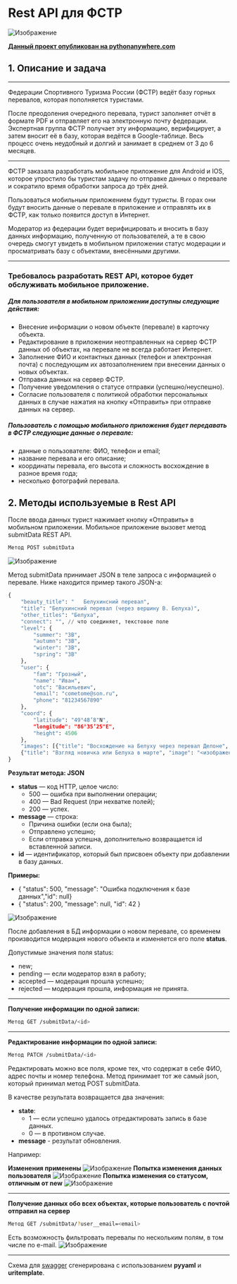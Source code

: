 # Rest API для ФСТР
![Изображение](https://avatars.mds.yandex.net/i?id=666d6e5b74b723a62694e6a80218a35f9ef04b43-9858868-images-thumbs&n=13)

**[Данный проект опубликован на pythonanywhere.com](http://steelballs00.pythonanywhere.com)**
## 1. Описание и задача


***
Федерации Спортивного Туризма России (ФСТР) ведёт базу горных перевалов, которая пополняется туристами.

После преодоления очередного перевала, турист заполняет отчёт в формате PDF и отправляет его на электронную почту федерации. Экспертная группа ФСТР получает эту информацию, верифицирует, а затем вносит её в базу, которая ведётся в Google-таблице.
Весь процесс очень неудобный и долгий и занимает в среднем от 3 до 6 месяцев.
***
ФСТР заказала разработать мобильное приложение для Android и IOS, которое упростило бы туристам задачу по отправке данных о перевале и сократило время обработки запроса до трёх дней.

Пользоваться мобильным приложением будут туристы. В горах они будут вносить данные о перевале в приложение и отправлять их в ФСТР, как только появится доступ в Интернет.

Модератор из федерации будет верифицировать и вносить в базу данных информацию, полученную от пользователей, а те в свою очередь смогут увидеть в мобильном приложении статус модерации и просматривать базу с объектами, внесёнными другими.
***
### Требовалось разработать REST API, которое будет обслуживать мобильное приложение.

##### Для пользователя в мобильном приложении доступны следующие действия:

- Внесение информации о новом объекте (перевале) в карточку объекта.
- Редактирование в приложении неотправленных на сервер ФСТР данных об объектах, 
на перевале не всегда работает Интернет.
- Заполнение ФИО и контактных данных (телефон и электронная почта) с последующим 
их автозаполнением при внесении данных о новых объектах.
- Отправка данных на сервер ФСТР.
- Получение уведомления о статусе отправки (успешно/неуспешно).
- Согласие пользователя с политикой обработки персональных данных в случае 
нажатия на кнопку «Отправить» при отправке данных на сервер.

##### Пользователь с помощью мобильного приложения будет передавать в ФСТР следующие данные о перевале:

- данные о пользователе: ФИО, телефон и email;
- название перевала и его описание;
- координаты перевала, его высота и сложность восхождение в разное время года;
- несколько фотографий перевала.

## 2. Методы используемые в Rest API

После ввода данных турист нажимает кнопку «Отправить» в мобильном приложении.
Мобильное приложение вызовет метод submitData REST API.

```sh
Метод POST submitData
```
![Изображение](https://downloader.disk.yandex.ru/preview/493bdd6c691286b2e5a01de313cdc3378e4b239a64e5fa1a363090c80d127e41/658d5812/WntvEQQkcB8kuKGSUgiB0lWpxrcJqDDJFNxdjztAP8S4d_6IudauT3wMRoDoMklTCn6BGPw1MpNx7Rtw0pNAOA%3D%3D?uid=0&filename=Screen_5_main.png&disposition=inline&hash=&limit=0&content_type=image%2Fpng&owner_uid=0&tknv=v2&size=2048x2048)

Метод submitData принимает JSON в теле запроса с информацией о перевале. Ниже находится пример такого JSON-а:
```python
{
    "beauty_title": "	Белухинсний перевал",
    "title": "Белухинсний перевал (через вершину В. Белуха)",
    "other_titles": "Белуха",
    "connect": "", // что соединяет, текстовое поле
    "level": {
        "summer": "3B",
        "autumn": "3B",
        "winter": "3B",
        "spring": "3B"
    },
    "user": {
        "fam": "Грозный",
        "name": "Иван",
        "otc": "Васильевич",
        "email": "cometome@son.ru",
        "phone": "81234567890"
    },
    "coord": {
        "latitude": "49°48’8"N",
        "longitude": "86°35’25"E",
        "height": 4506
    },
    "images": [{"title": "Восхождение на Белуху через перевал Делоне", "image": "<изображение1>"},
    {"title": "Взгляд новичка или Белуха в марте", "image": "<изображение2>"}]
}
```

**Результат метода: JSON**

 - **status** — код HTTP, целое число:
   - 500 — ошибка при выполнении операции;
   - 400 — Bad Request (при нехватке полей);
   - 200 — успех.
 - **message** — строка:
   - Причина ошибки (если она была);
   - Отправлено успешно;
   - Если отправка успешна, дополнительно возвращается id вставленной записи.
 - **id** — идентификатор, который был присвоен объекту при добавлении в базу данных.

**Примеры:**
 - { "status": 500, "message": "Ошибка подключения к базе данных","id": null}
 - { "status": 200, "message": null, "id": 42 }


![Изображение](https://downloader.disk.yandex.ru/preview/83cf3c3369888ae227a68f81b4ad235dbc76449bbc061c486609c2f401fe3a25/658d58e9/5YULNw7G7CegYfm0OThhxVWpxrcJqDDJFNxdjztAP8RvMmBML66anG0Gf3aP1eaz65yk_-_zKNqpdyD6EXCnsw%3D%3D?uid=0&filename=Screen_1.png&disposition=inline&hash=&limit=0&content_type=image%2Fpng&owner_uid=0&tknv=v2&size=2048x2048)

  После добавления в БД информации о новом перевале, со временем производится модерация нового объекта и изменяется его поле  **status**.
 
Допустимые значения поля status:
 - new;
 - pending — если модератор взял в работу;
 - accepted — модерация прошла успешно;
 - rejected — модерация прошла, информация не принята.
***

**Получение информации по одной записи:**
 ```sh
Метод GET /submitData/<id>
```
 ***
**Редактирование информации по одной записи:**
 ```sh
Метод PATCH /submitData/<id>
```
Редактировать можно все поля, кроме тех, что содержат в себе ФИО, адрес почты и номер телефона.
Метод принимает тот же самый json, который принимал метод POST submitData.

В качестве результата возвращается два значения:
 - **state**:
    - 1 — если успешно удалось отредактировать запись в базе данных.
    - 0 — в противном случае.
 - **message** - результат обновления.

Например:

**Изменения применены**
![Изображение](https://downloader.disk.yandex.ru/preview/ec163d4788011a7687540b89338363e26272ac7ff498714e19e1141c420d3a34/658d5915/hXnybMLc1DuQ6UQXfJCdTVWpxrcJqDDJFNxdjztAP8SOlhgsHLu8FOQPCXsz_JvjXb3XzqtWPwWqptlJQBL3hA%3D%3D?uid=0&filename=Screen_2_good_upd.png&disposition=inline&hash=&limit=0&content_type=image%2Fpng&owner_uid=0&tknv=v2&size=2048x2048)
**Попытка изменения данных пользователя**
![Изображение](https://downloader.disk.yandex.ru/preview/54b5d8f5e87f534a43d0f95a124225f32066918c3741865a809695ced7e9b083/658d5934/fABuc57BkqdWw1Ic8vLuKlWpxrcJqDDJFNxdjztAP8T6lznGKh6TQLZ34XFveSCBsNyWv2wZar6sNmtyJtRJYg%3D%3D?uid=0&filename=Screen_3_user_change.png&disposition=inline&hash=&limit=0&content_type=image%2Fpng&owner_uid=0&tknv=v2&size=2048x2048)
**Попытка изменения со статусом, отличным от new**
![Изображение](https://downloader.disk.yandex.ru/preview/eadc42e98af3d503320ec2c05d8578aed2457b277e2f7037edc82e9437f63e51/658d595a/SPvEoDWm0KTHDmklFlXWP1WpxrcJqDDJFNxdjztAP8RtnVsAKwmILGU-m1J6jTydFaVpset4T5FSIEw9YO3NHg%3D%3D?uid=0&filename=Screen_4_not_new.png&disposition=inline&hash=&limit=0&content_type=image%2Fpng&owner_uid=0&tknv=v2&size=2048x2048)
***

**Получение данных обо всех объектах, которые пользователь с почтой <email> отправил на сервер**
 ```sh
Метод GET /submitData/?user__email=<email>
```
Есть возможность фильтровать перевалы по нескольким полям, в том числе по e-mail.
![Изображение](https://downloader.disk.yandex.ru/preview/19f336a6986b18008267126652abde00e9bfb98e694e50ed8a1d8f6a001643d4/658d5973/MCmYfjfVm5eqLcopcSUqQrpwx0m54kMp3ZXvxpfi7FeO0xZx9XpG8S6lDaWhdveA3K1_drxPdYxMZxOWArW4Sg%3D%3D?uid=0&filename=Screen_6_filters.png&disposition=inline&hash=&limit=0&content_type=image%2Fpng&owner_uid=0&tknv=v2&size=2048x2048)
***

Схема для [swagger](http://steelballs00.pythonanywhere.com/swagger-ui/) сгенерирована с использованием **pyyaml** и **uritemplate**.

